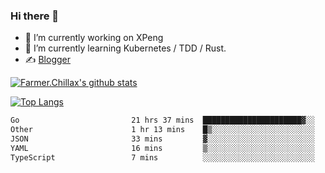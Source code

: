### Hi there 👋

- 🔭 I’m currently working on XPeng
- 🌱 I’m currently learning Kubernetes / TDD / Rust.
- ✍️ [Blogger](https://blog.farmer233.top)
<!-- - 🤔 [My Gitee](https://gitee.com/Farmer-chong) -->


[![Farmer.Chillax's github stats](https://github-readme-stats.vercel.app/api?username=FarmerChillax)](https://github.com/anuraghazra/github-readme-stats)

[![Top Langs](https://github-readme-stats.vercel.app/api/top-langs/?username=FarmerChillax&layout=compact&hide=html,css,javascript)](https://github.com/anuraghazra/github-readme-stats)


<a href="https://wakatime.com/@Farmer"> </a>
          <!--START_SECTION:waka-->

```txt
Go                         21 hrs 37 mins  ██████████████████████▓░░   90.51 %
Other                      1 hr 13 mins    █▒░░░░░░░░░░░░░░░░░░░░░░░   05.10 %
JSON                       33 mins         ▓░░░░░░░░░░░░░░░░░░░░░░░░   02.35 %
YAML                       16 mins         ▒░░░░░░░░░░░░░░░░░░░░░░░░   01.12 %
TypeScript                 7 mins          ░░░░░░░░░░░░░░░░░░░░░░░░░   00.55 %
```

<!--END_SECTION:waka-->



<!--
**Farmer-chong/Farmer-chong** is a ✨ _special_ ✨ repository because its `README.md` (this file) appears on your GitHub profile.

Here are some ideas to get you started:

- 🔭 I’m currently working on ...
- 🌱 I’m currently learning ...
- 👯 I’m looking to collaborate on ...
- 🤔 I’m looking for help with ...
- 💬 Ask me about ...
- 📫 How to reach me: ...
- 😄 Pronouns: ...
- ⚡ Fun fact: ...
-->
